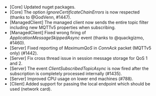 * [Core] Updated nuget packages.
* [Core] The option _IgnoreCertificateChainErrors_ is now respected (thanks to @GodVenn, #1447).
* [ManagedClient] The managed client now sends the entire topic filter including new MQTTv5 properties when subscribing.
* [ManagedClient] Fixed wrong firing of _ApplicationMessageSkippedAsync_ event (thanks to @quackgizmo, #1460).
* [Server] Fixed reporting of _MaximumQoS_ in _ConnAck_ packet (MQTTv5 only) (#1442).
* [Server] Fix cross thread issue in session message storage for QoS 1 and 2.
* [Server] The event _ClientSubscribedTopicAsync_ is now fired after the subscription is completely processed internally (#1435).
* [Server] Improved CPU usage on lower end machines (#788).
* [Client] Added support for passing the local endpoint which should be used (network card).